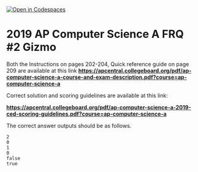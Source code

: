 [![Open in Codespaces](https://classroom.github.com/assets/launch-codespace-7f7980b617ed060a017424585567c406b6ee15c891e84e1186181d67ecf80aa0.svg)](https://classroom.github.com/open-in-codespaces?assignment_repo_id=14739032)
# 2019  AP Computer Science A FRQ #2 Gizmo
 

Both the Instructions on pages 202-204, Quick reference guide on page 209 are available at this link **https://apcentral.collegeboard.org/pdf/ap-computer-science-a-course-and-exam-description.pdf?course=ap-computer-science-a** 

Correct solution and scoring guidelines are available at this link:

**https://apcentral.collegeboard.org/pdf/ap-computer-science-a-2019-ced-scoring-guidelines.pdf?course=ap-computer-science-a** 

The correct answer outputs should be as follows. 

 

 

```
2
0
1
0
false
true
```
